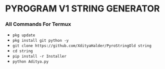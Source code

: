 # PYROGRAM V1 STRING GENERATOR

### All Commands For Termux

- ```pkg update```
- ```pkg install git python -y```
- ```git clone https://github.com/XdityaHalder/PyroStringOld string```
- ```cd string```
- ```pip install -r Installer```
- ```python Aditya.py```
